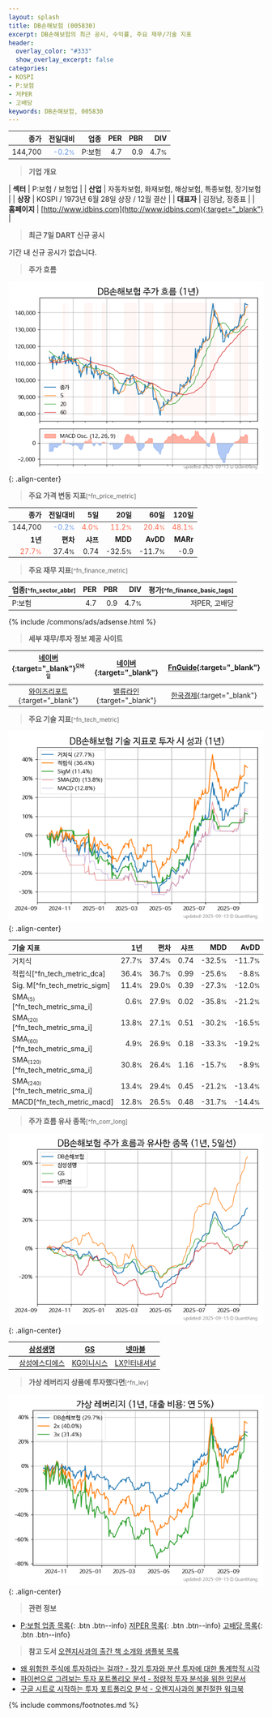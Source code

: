 ```yaml
---
layout: splash
title: DB손해보험 (005830)
excerpt: DB손해보험의 최근 공시, 수익률, 주요 재무/기술 지표
header:
  overlay_color: "#333"
  show_overlay_excerpt: false
categories:
- KOSPI
- P:보험
- 저PER
- 고배당
keywords: DB손해보험, 005830
---
```


| **종가** | **전일대비** | **업종** | **PER** | **PBR** | **DIV** |
| -------: | -----------: | -------: | ------: | ------: | ------: |
| 144,700 | <span style="color: cornflowerblue">-0.2<small>%</small></span> | P:보험 | 4.7 | 0.9 | 4.7<small>%</small> |

<!-- more -->


> **기업 개요**<a id="company"></a>

| <span style="white-space:nowrap;">**섹터**</span> | P:보험 / 보험업 |
| <span style="white-space:nowrap;">**산업**</span> | 자동차보험, 화재보험, 해상보험, 특종보험, 장기보험 |
| <span style="white-space:nowrap;">**상장**</span> | KOSPI / 1973년 6월 28일 상장 / 12월 결산 |
| <span style="white-space:nowrap;">**대표자**</span> | 김정남, 정종표 |
| <span style="white-space:nowrap;">**홈페이지**</span> | [http://www.idbins.com](http://www.idbins.com){:target="_blank"} |


> **최근 7일 DART 신규 공시**<a id="dart"></a>

기간 내 신규 공시가 없습니다.


> **주가 흐름**<a id="price"></a>

![005830](/stock/images/005830.png){: .align-center}


> **주요 가격 변동 지표**<small>[^fn_price_metric]</small>

| **종가** | **전일대비** | **5일** | **20일** | **60일** | **120일** |
| -------: | -----------: | ------: | -------: | -------: | --------: |
| 144,700 | <span style="color: cornflowerblue">-0.2<small>%</small></span> | <span style="color: tomato">4.0<small>%</small></span> | <span style="color: tomato">11.2<small>%</small></span> | <span style="color: tomato">20.4<small>%</small></span> | <span style="color: tomato">48.1<small>%</small></span> |
| **1년** | **편차** | **샤프** | **MDD** | **AvDD** | **MARr** |
| <span style="color: tomato">27.7<small>%</small></span> | 37.4<small>%</small> | 0.74 | -32.5<small>%</small> | -11.7<small>%</small> | -0.9 |


> **주요 재무 지표**<small>[^fn_finance_metric]</small>

| **업종**<small>[^fn_sector_abbr]</small> | **PER** | **PBR** | **DIV** | **평가**<small>[^fn_finance_basic_tags]</small> |
| :--------------------------------------- | ------: | ------: | ------: | ----------------------------------------------: |
| P:보험 | 4.7 | 0.9 | 4.7<small>%</small> | 저PER, 고배당 |



{% include /commons/ads/adsense.html %}

> **세부 재무/투자 정보 제공 사이트**

| [네이버](https://m.stock.naver.com/domestic/stock/005830/finance/summary){:target="_blank"}<sup><small>모바일</small></sup> | [네이버](https://finance.naver.com/item/coinfo.naver?code=005830){:target="_blank"} | [FnGuide](https://comp.fnguide.com/SVO2/ASP/SVD_Invest.asp?gicode=A005830&MenuYn=Y){:target="_blank"} |
| :---: | :---: | :---: |
| [와이즈리포트](https://comp.wisereport.co.kr/company/c1040001.aspx?cmp_cd=005830){:target="_blank"} | [밸류라인](https://www.valueline.co.kr/finance/summary/005830){:target="_blank"} | [한국경제](https://markets.hankyung.com/stock/005830/financial-summary){:target="_blank"} |


> **주요 기술 지표**<small>[^fn_tech_metric]</small>


![005830](/stock/images/005830_tech.png){: .align-center}

| **기술 지표** | **1년** | **편차** | **샤프** | **MDD** | **AvDD** |
| :------------ | ------: | -----------: | -------: | ------: | -------: |
| 거치식 | 27.7<small>%</small> | 37.4<small>%</small> | 0.74 | -32.5<small>%</small> | -11.7<small>%</small> |
| 적립식[^fn_tech_metric_dca] | 36.4<small>%</small> | 36.7<small>%</small> | 0.99 | -25.6<small>%</small> | -8.8<small>%</small> |
| Sig. M[^fn_tech_metric_sigm] | 11.4<small>%</small> | 29.0<small>%</small> | 0.39 | -27.3<small>%</small> | -12.0<small>%</small> |
| SMA<small><sub>(5)</sub></small>[^fn_tech_metric_sma_i] | 0.6<small>%</small> | 27.9<small>%</small> | 0.02 | -35.8<small>%</small> | -21.2<small>%</small> |
| SMA<small><sub>(20)</sub></small>[^fn_tech_metric_sma_i] | 13.8<small>%</small> | 27.1<small>%</small> | 0.51 | -30.2<small>%</small> | -16.5<small>%</small> |
| SMA<small><sub>(60)</sub></small>[^fn_tech_metric_sma_i] | 4.9<small>%</small> | 26.9<small>%</small> | 0.18 | -33.3<small>%</small> | -19.2<small>%</small> |
| SMA<small><sub>(120)</sub></small>[^fn_tech_metric_sma_i] | 30.8<small>%</small> | 26.4<small>%</small> | 1.16 | -15.7<small>%</small> | -8.9<small>%</small> |
| SMA<small><sub>(240)</sub></small>[^fn_tech_metric_sma_i] | 13.4<small>%</small> | 29.4<small>%</small> | 0.45 | -21.2<small>%</small> | -13.4<small>%</small> |
| MACD[^fn_tech_metric_macd] | 12.8<small>%</small> | 26.5<small>%</small> | 0.48 | -31.7<small>%</small> | -14.4<small>%</small> |


> **주가 흐름 유사 종목**<a id="corr"></a><small>[^fn_corr_long]</small>

![005830](/stock/images/005830_corr.png){: .align-center}

|       | [삼성생명](/032830/) | [GS](/078930/) | [넷마블](/251270/) |
| :---: | :------------------------------------: | :------------------------------------: | :------------------------------------: |
|       | [삼성에스디에스](/018260/) | [KG이니시스](/035600/) | [LX인터내셔널](/001120/) |


> **가상 레버리지 상품에 투자했다면**<a id="2x"></a><small>[^fn_lev]</small>

![005830](/stock/images/005830_2x.png){: .align-center}


> **관련 정보**

- [P:보험 업종 목록](/stats/sector/kospi_업종_보험_종목/){: .btn .btn--info} [저PER 목록](/fn/fn_low_per/){: .btn .btn--info} [고배당 목록](/fn/fn_high_div/){: .btn .btn--info}

> **참고 도서** [오렌지사과의 출간 책 소개와 샘플북 목록](https://kongdori.tistory.com/691)

- [왜 위험한 주식에 투자하라는 걸까? - 장기 투자와 분산 투자에 대한 통계학적 시각](https://kongdori.tistory.com/421)
- [파이썬으로 그려보는 투자 포트폴리오 분석  - 정량적 투자 분석을 위한 입문서](https://kongdori.tistory.com/643)
- [구글 시트로 시작하는 투자 포트폴리오 분석 - 오렌지사과의 불친절한 워크북](https://kongdori.tistory.com/449)


{% include commons/footnotes.md %}